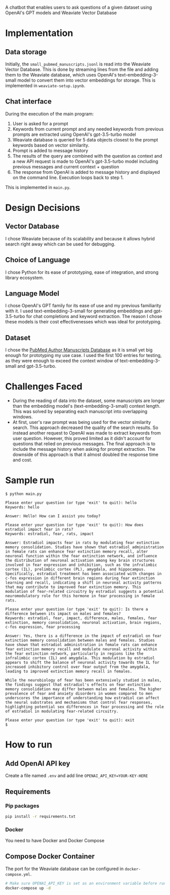 A chatbot that enables users to ask questions of a given dataset using OpenAI's GPT models and Weaviate Vector Database

# Implementation
## Data storage
Initially, the `small_pubmed_manuscripts.jsonl` is read into the Weaviate Vector Database. This is done by streaming lines from the file and adding them to the Weaviate database, which uses OpenAI's text-embedding-3-small model to convert them into vector embeddings for storage. This is implemented in `weaviate-setup.ipynb`.

## Chat interface
During the execution of the main program:
1. User is asked for a prompt
2. Keywords from current prompt and any needed keywords from previous prompts are extracted using OpenAI's gpt-3.5-turbo model
3. Weaviate database is queried for 5 data objects closest to the prompt keywords based on vector similarity.
4. Prompt is added to message history
5. The results of the query are combined with the question as context and a new API request is made to OpenAI's gpt-3.5-turbo model including previous messages and current context + question
6. The response from OpenAI is added to message history and displayed on the command line. Execution loops back to step 1.

This is implemented in `main.py`.

# Design Decisions
## Vector Database
I chose Weaviate because of its scalability and because it allows hybrid search right away which can be used for debugging.

## Choice of Language
I chose Python for its ease of prototyping, ease of integration, and strong library ecosystem.

## Language Model
I chose OpenAI's GPT family for its ease of use and my previous familiarity with it. I used text-embedding-3-small for generating embeddings and gpt-3.5-turbo for chat completions and keyword extraction. The reason I chose these models is their cost effectivenesses which was ideal for prototyping.

## Dataset
I chose the [PubMed Author Manuscripts Database](https://huggingface.co/datasets/TaylorAI/pubmed_author_manuscripts) as it is small yet big enough for prototyping my use case. I used the first 100 entries for testing, as they were enough to exceed the context window of text-embedding-3-small and gpt-3.5-turbo.

# Challenges Faced
- During the reading of data into the dataset, some manuscripts are longer than the embedding model's (text-embedding-3-small) context length. This was solved by separating each manuscript into overlapping windows.
- At first, user's raw prompt was being used for the vector similarity search. This approach decreased the quality of the search results. So instead another request to OpenAI was made to extract keywords from user question. However, this proved limited as it didn't account for questions that relied on previous messages. The final approach is to include the message history when asking for prompt extraction. The downside of this approach is that it almost doubled the response time and cost.


# Sample run
```
$ python main.py

Please enter your question (or type 'exit' to quit): hello
Keywords: hello

Answer: Hello! How can I assist you today?

Please enter your question (or type 'exit' to quit): How does estradiol impact fear in rats?
Keywords: estradiol, fear, rats, impact

Answer: Estradiol impacts fear in rats by modulating fear extinction memory consolidation. Studies have shown that estradiol administration in female rats can enhance fear extinction memory recall, alter neuronal function within the fear extinction network, and influence the distribution of neuronal activation among key brain structures involved in fear expression and inhibition, such as the infralimbic cortex (IL), prelimbic cortex (PL), amygdala, and hippocampus. Specifically, estradiol treatment has been associated with changes in c-fos expression in different brain regions during fear extinction learning and recall, indicating a shift in neuronal activity patterns that may contribute to improved fear extinction memory. This modulation of fear-related circuitry by estradiol suggests a potential neuromodulatory role for this hormone in fear processing in female rats.

Please enter your question (or type 'exit' to quit): Is there a difference between its impact on males and females?
Keywords: estradiol, fear, impact, difference, males, females, fear extinction, memory consolidation, neuronal activation, brain regions, c-fos expression, fear processing

Answer: Yes, there is a difference in the impact of estradiol on fear extinction memory consolidation between males and females. Studies have shown that estradiol administration in female rats can enhance fear extinction memory recall and modulate neuronal activity within the fear extinction network, particularly in regions like the infralimbic cortex (IL) and amygdala. This modulation by estradiol appears to shift the balance of neuronal activity towards the IL for increased inhibitory control over fear output from the amygdala, leading to improved extinction memory recall in females.

While the neurobiology of fear has been extensively studied in males, the findings suggest that estradiol's effects on fear extinction memory consolidation may differ between males and females. The higher prevalence of fear and anxiety disorders in women compared to men underscores the importance of understanding how estradiol can affect the neural substrates and mechanisms that control fear responses, highlighting potential sex differences in fear processing and the role of estradiol in modulating fear-related circuitry.

Please enter your question (or type 'exit' to quit): exit
$
```

# How to run
## Add OpenAI API key
Create a file named `.env` and add line `OPENAI_API_KEY=YOUR-KEY-HERE`

## Requirements
### Pip packages
```bash
pip install -r requirements.txt
```
### Docker
You need to have Docker and Docker Compose

## Compose Docker Container
The port for the Weaviate database can be configured in `docker-compose.yml`.

```bash
# Make sure OPENAI_API_KEY is set as an environment variable before running this
docker-compose up -d
```
